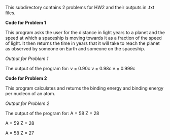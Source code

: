This subdirectory contains 2 problems for HW2 and their outputs in .txt files.

**Code for Problem 1**

This program asks the user for the distance in light years to a planet and the
speed at which a spaceship is moving towards it as a fraction of the speed of
light. It then returns the time in years that it will take to reach the planet
as observed by someone on Earth and someone on the spaceship.

*Output for Problem 1*

The output of the program for:
v = 0.90c
v = 0.98c
v = 0.999c

**Code for Problem 2**

This program calculates and returns the binding energy and binding energy per
nucleon of an atom.

*Output for Problem 2*

The output of the program for:
A = 58
Z = 28

A = 59
Z = 28

A = 58
Z = 27


